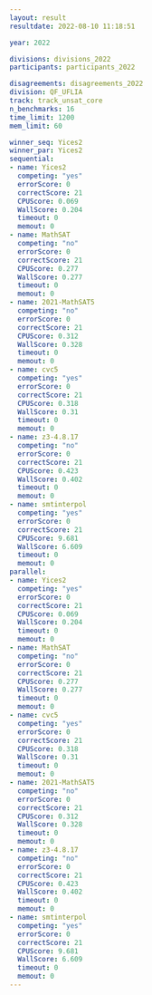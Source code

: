 ```yaml
---
layout: result
resultdate: 2022-08-10 11:18:51

year: 2022

divisions: divisions_2022
participants: participants_2022

disagreements: disagreements_2022
division: QF_UFLIA
track: track_unsat_core
n_benchmarks: 16
time_limit: 1200
mem_limit: 60

winner_seq: Yices2
winner_par: Yices2
sequential:
- name: Yices2
  competing: "yes"
  errorScore: 0
  correctScore: 21
  CPUScore: 0.069
  WallScore: 0.204
  timeout: 0
  memout: 0
- name: MathSAT
  competing: "no"
  errorScore: 0
  correctScore: 21
  CPUScore: 0.277
  WallScore: 0.277
  timeout: 0
  memout: 0
- name: 2021-MathSAT5
  competing: "no"
  errorScore: 0
  correctScore: 21
  CPUScore: 0.312
  WallScore: 0.328
  timeout: 0
  memout: 0
- name: cvc5
  competing: "yes"
  errorScore: 0
  correctScore: 21
  CPUScore: 0.318
  WallScore: 0.31
  timeout: 0
  memout: 0
- name: z3-4.8.17
  competing: "no"
  errorScore: 0
  correctScore: 21
  CPUScore: 0.423
  WallScore: 0.402
  timeout: 0
  memout: 0
- name: smtinterpol
  competing: "yes"
  errorScore: 0
  correctScore: 21
  CPUScore: 9.681
  WallScore: 6.609
  timeout: 0
  memout: 0
parallel:
- name: Yices2
  competing: "yes"
  errorScore: 0
  correctScore: 21
  CPUScore: 0.069
  WallScore: 0.204
  timeout: 0
  memout: 0
- name: MathSAT
  competing: "no"
  errorScore: 0
  correctScore: 21
  CPUScore: 0.277
  WallScore: 0.277
  timeout: 0
  memout: 0
- name: cvc5
  competing: "yes"
  errorScore: 0
  correctScore: 21
  CPUScore: 0.318
  WallScore: 0.31
  timeout: 0
  memout: 0
- name: 2021-MathSAT5
  competing: "no"
  errorScore: 0
  correctScore: 21
  CPUScore: 0.312
  WallScore: 0.328
  timeout: 0
  memout: 0
- name: z3-4.8.17
  competing: "no"
  errorScore: 0
  correctScore: 21
  CPUScore: 0.423
  WallScore: 0.402
  timeout: 0
  memout: 0
- name: smtinterpol
  competing: "yes"
  errorScore: 0
  correctScore: 21
  CPUScore: 9.681
  WallScore: 6.609
  timeout: 0
  memout: 0
---
```

